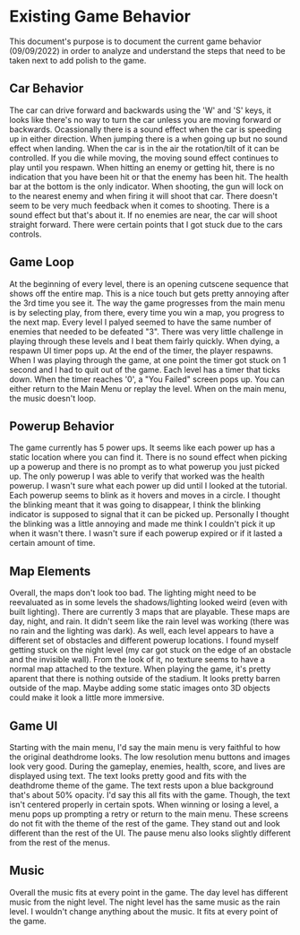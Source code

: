 # Existing Game Behavior
This document's purpose is to document the current game behavior (09/09/2022) in order to analyze and understand the steps that need to be taken next to add polish to the game.

## Car Behavior
The car can drive forward and backwards using the 'W' and 'S' keys, it looks like there's no way to turn the car unless you are moving forward or backwards. Ocassionally there is a sound effect when the car is speeding up in either direction. When jumping there is a when going up but no sound effect when landing. When the car is in the air the rotation/tilt of it can be controlled. If you die while moving, the moving sound effect continues to play until you respawn. When hitting an enemy or getting hit, there is no indication that you have been hit or that the enemy has been hit. The health bar at the bottom is the only indicator. When shooting, the gun will lock on to the nearest enemy and when firing it will shoot that car. There doesn't seem to be very much feedback when it comes to shooting. There is a sound effect but that's about it. If no enemies are near, the car will shoot straight forward. There were certain points that I got stuck due to the cars controls.

## Game Loop
At the beginning of every level, there is an opening cutscene sequence that shows off the entire map. This is a nice touch but gets pretty annoying after the 3rd time you see it. The way the game progresses from the main menu is by selecting play, from there, every time you win a map, you progress to the next map. Every level I palyed seemed to have the same number of enemies that needed to be defeated "3". There was very little challenge in playing through these levels and I beat them fairly quickly. When dying, a respawn UI timer pops up. At the end of the timer, the player respawns. When I was playing through the game, at one point the timer got stuck on 1 second and I had to quit out of the game. Each level has a timer that ticks down. When the timer reaches '0', a "You Failed" screen pops up. You can either return to the Main Menu or replay the level. When on the main menu, the music doesn't loop.

## Powerup Behavior
The game currently has 5 power ups. It seems like each power up has a static location where you can find it. There is no sound effect when picking up a powerup and there is no prompt as to what powerup you just picked up. The only powerup I was able to verify that worked was the health powerup. I wasn't sure what each power up did until I looked at the tutorial. Each powerup seems to blink as it hovers and moves in a circle. I thought the blinking meant that it was going to disappear, I think the blinking indicator is supposed to signal that it can be picked up. Personally I thought the blinking was a little annoying and made me think I couldn't pick it up when it wasn't there. I wasn't sure if each powerup expired or if it lasted a certain amount of time.

## Map Elements
Overall, the maps don't look too bad. The lighting might need to be reevaluated as in some levels the shadows/lighting looked weird (even with built lighting). There are currently 3 maps that are playable. These maps are day, night, and rain. It didn't seem like the rain level was working (there was no rain and the lighting was dark). As well, each level appears to have a different set of obstacles and different powerup locations. I found myself getting stuck on the night level (my car got stuck on the edge of an obstacle and the invisible wall). From the look of it, no texture seems to have a normal map attached to the texture. When playing the game, it's pretty aparent that there is nothing outside of the stadium. It looks pretty barren outside of the map. Maybe adding some static images onto 3D objects could make it look a little more immersive. 

## Game UI
Starting with the main menu, I'd say the main menu is very faithful to how the original deathdrome looks. The low resolution menu buttons and images look very good. During the gameplay, enemies, health, score, and lives are displayed using text. The text looks pretty good and fits with the deathdrome theme of the game. The text rests upon a blue background that's about 50% opacity. I'd say this all fits with the game. Though, the text isn't centered properly in certain spots. When winning or losing a level, a menu pops up prompting a retry or return to the main menu. These screens do not fit with the theme of the rest of the game. They stand out and look different than the rest of the UI. The pause menu also looks slightly different from the rest of the menus.

## Music
Overall the music fits at every point in the game. The day level has different music from the night level. The night level has the same music as the rain level. I wouldn't change anything about the music. It fits at every point of the game.
